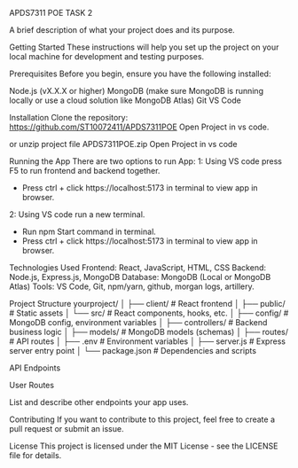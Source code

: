 APDS7311 POE TASK 2 

A brief description of what your project does and its purpose.


Getting Started
These instructions will help you set up the project on your local machine for development and testing purposes.

Prerequisites
Before you begin, ensure you have the following installed:

Node.js (vX.X.X or higher)
MongoDB (make sure MongoDB is running locally or use a cloud solution like MongoDB Atlas)
Git 
VS Code

Installation
Clone the repository:
https://github.com/ST10072411/APDS7311POE
Open Project in vs code. 

or unzip project file
APDS7311POE.zip
Open Project in vs code 

Running the App
There are two options to run App: 
1: Using VS code press F5 to run frontend and backend together.
- Press ctrl + click https://localhost:5173 in terminal to view app in browser.

2: Using VS code run a new terminal.
- Run npm Start command in terminal.
- Press ctrl + click https://localhost:5173 in terminal to view app in browser.

Technologies Used
Frontend: React, JavaScript, HTML, CSS
Backend: Node.js, Express.js, MongoDB
Database: MongoDB (Local or MongoDB Atlas)
Tools: VS Code, Git, npm/yarn, github, morgan logs, artillery.

Project Structure
yourproject/
│
├── client/             # React frontend
│   ├── public/         # Static assets
│   └── src/            # React components, hooks, etc.
│
├── config/             # MongoDB config, environment variables
│
├── controllers/        # Backend business logic
│
├── models/             # MongoDB models (schemas)
│
├── routes/             # API routes
│
├── .env                # Environment variables
│
├── server.js           # Express server entry point
│
└── package.json        # Dependencies and scripts


API Endpoints

User Routes


List and describe other endpoints your app uses.

Contributing
If you want to contribute to this project, feel free to create a pull request or submit an issue.

License
This project is licensed under the MIT License - see the LICENSE file for details.

